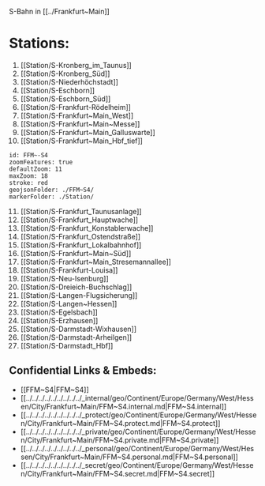S-Bahn in [[../Frankfurt~Main]] 

# Stations: 
1) [[Station/S-Kronberg_im_Taunus]] 
2) [[Station/S-Kronberg_Süd]] 
3) [[Station/S-Niederhöchstadt]] 
4) [[Station/S-Eschborn]] 
5) [[Station/S-Eschborn_Süd]] 
6) [[Station/S-Frankfurt-Rödelheim]] 
7) [[Station/S-Frankfurt~Main_West]] 
8) [[Station/S-Frankfurt~Main~Messe]] 
9) [[Station/S-Frankfurt~Main_Galluswarte]] 
10) [[Station/S-Frankfurt~Main_Hbf_tief]] 

```leaflet
id: FFM~-S4
zoomFeatures: true 
defaultZoom: 11 
maxZoom: 18
stroke: red
geojsonFolder: ./FFM~S4/
markerFolder: ./Station/
```

11) [[Station/S-Frankfurt_Taunusanlage]] 
12) [[Station/S-Frankfurt_Hauptwache]] 
13) [[Station/S-Frankfurt_Konstablerwache]] 
14) [[Station/S-Frankfurt_Ostendstraße]] 
15) [[Station/S-Frankfurt_Lokalbahnhof]] 
16) [[Station/S-Frankfurt~Main~Süd]] 
17) [[Station/S-Frankfurt~Main_Stresemannallee]] 
18) [[Station/S-Frankfurt-Louisa]] 
19) [[Station/S-Neu-Isenburg]] 
20) [[Station/S-Dreieich-Buchschlag]] 
21) [[Station/S-Langen-Flugsicherung]] 
22) [[Station/S-Langen~Hessen]] 
23) [[Station/S-Egelsbach]] 
24) [[Station/S-Erzhausen]] 
25) [[Station/S-Darmstadt-Wixhausen]] 
26) [[Station/S-Darmstadt-Arheilgen]] 
27) [[Station/S-Darmstadt_Hbf]] 


## Confidential Links & Embeds: 
- [[FFM~S4|FFM~S4]] 
- [[../../../../../../../../../_internal/geo/Continent/Europe/Germany/West/Hessen/City/Frankfurt~Main/FFM~S4.internal.md|FFM~S4.internal]] 
- [[../../../../../../../../../_protect/geo/Continent/Europe/Germany/West/Hessen/City/Frankfurt~Main/FFM~S4.protect.md|FFM~S4.protect]] 
- [[../../../../../../../../../_private/geo/Continent/Europe/Germany/West/Hessen/City/Frankfurt~Main/FFM~S4.private.md|FFM~S4.private]] 
- [[../../../../../../../../../_personal/geo/Continent/Europe/Germany/West/Hessen/City/Frankfurt~Main/FFM~S4.personal.md|FFM~S4.personal]] 
- [[../../../../../../../../../_secret/geo/Continent/Europe/Germany/West/Hessen/City/Frankfurt~Main/FFM~S4.secret.md|FFM~S4.secret]] 
